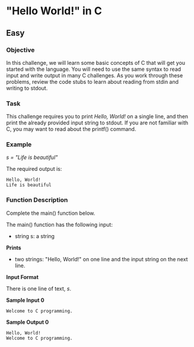# "Hello World!" in C
## Easy

### Objective

In this challenge, we will learn some basic concepts of C 
that will get you started with the language. You will need
to use the same syntax to read input and write output in many
C challenges. As you work through these problems, review the code
stubs to learn about reading from stdin and writing to stdout.

### Task

This challenge requires you to print *Hello, World!* on a single line,
and then print the already provided input string to stdout.
If you are not familiar with C, you may want to read about the printf() command.

### Example

*s = "Life is beautiful"*

The required output is:
```
Hello, World!  
Life is beautiful 
```
### Function Description

Complete the main() function below.

The main() function has the following input:

- string s: a string

**Prints**

- two strings: "Hello, World!" on one line and the input string on the next line.

**Input Format**

There is one line of text, *s*.

**Sample Input 0**
```
Welcome to C programming.
```
**Sample Output 0**
```
Hello, World!
Welcome to C programming.
```
